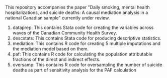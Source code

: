 This repository accompanies the paper "Daily smoking, mental health hospitalizations, and suicide deaths:
 A causal mediation analysis in a national Canadian sample" currently under review.

1. dataprep: This contains Stata code for creating the variables across waves of the Canadian Community Health Survey.
2. descstats: This contains Stata code for producing descriptive statistics.
3. mediation: This contains R code for creating 5 multiple imputations and the mediation model based on them.
4. paf: This contains R code for calculating the population attributable fractions of the direct and indirect effects.
5. oversamp: This contains R code for oversampling the number of suicide deaths as part of sensitivity analysis for the PAF calculation
